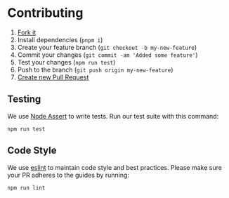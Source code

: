 # Contributing

1. [Fork it](https://help.github.com/articles/fork-a-repo/)
2. Install dependencies (`pnpm i`)
3. Create your feature branch (`git checkout -b my-new-feature`)
4. Commit your changes (`git commit -am 'Added some feature'`)
5. Test your changes (`npm run test`)
6. Push to the branch (`git push origin my-new-feature`)
7. [Create new Pull Request](https://help.github.com/articles/creating-a-pull-request/)

## Testing

We use [Node Assert](https://nodejs.org/docs/latest-v18.x/api/assert.html) to write tests. Run our test suite with this command:

```
npm run test
```

## Code Style

We use [eslint](https://www.npmjs.com/package/eslint) to maintain code style and best practices. Please make sure your PR adheres to the guides by running:

```
npm run lint
```
